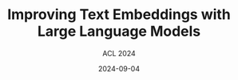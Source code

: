 ---
layout: seminar-post
title: 'Improving Text Embeddings with Large Language Models'
subtitle: 'ACL 2024'
categories: NLP
tags: ['Text Embedding']
date: 2024-09-04
pdf_url: 'https://drive.google.com/file/d/1Ps_0ByQJ6H-sQEOsvI8dnWpm7BTf3iIu/preview'
---